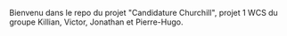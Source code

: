 Bienvenu dans le repo du projet "Candidature Churchill", projet 1 WCS du groupe Killian, Victor, Jonathan et Pierre-Hugo.
